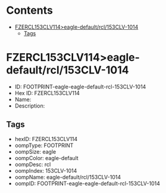 



Contents
========

* [FZERCL153CLV114>eagle-default/rcl/153CLV-1014](#fzercl153clv114eagle-defaultrcl153clv-1014)
	* [Tags](#tags)

# FZERCL153CLV114>eagle-default/rcl/153CLV-1014

- ID: FOOTPRINT-eagle-eagle-default-rcl-153CLV-1014
- Hex ID: FZERCL153CLV114
- Name: 
- Description: 

## Tags

- hexID: FZERCL153CLV114
- oompType: FOOTPRINT
- oompSize: eagle
- oompColor: eagle-default
- oompDesc: rcl
- oompIndex: 153CLV-1014
- oompName: eagle-default/rcl/153CLV-1014
- oompID: FOOTPRINT-eagle-eagle-default-rcl-153CLV-1014
